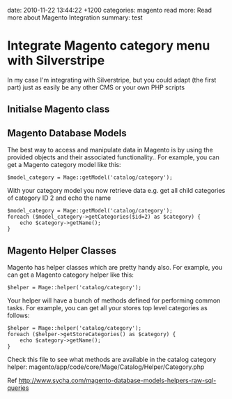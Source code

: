 date: 2010-11-22 13:44:22 +1200
categories: magento
read more: Read more about Magento Integration
summary: test

# Integrate Magento category menu with Silverstripe

In my case I'm integrating with Silverstripe, but you could adapt (the first part) just as easily be any other CMS or your own PHP scripts


## Initialse Magento class


## Magento Database Models

The best way to access and manipulate data in Magento is by using the provided objects and their associated functionality..
For example, you can get a Magento category model like this:

	$model_category = Mage::getModel('catalog/category');

With your category model you now retrieve data
e.g. get all child categories of category ID 2 and echo the name

	$model_category = Mage::getModel('catalog/category');
	foreach ($model_category->getCategories($id=2) as $category) {
		echo $category->getName();
	}

## Magento Helper Classes

Magento has helper classes which are pretty handy also.
For example, you can get a Magento category helper like this:

	$helper = Mage::helper('catalog/category');

Your helper will have a bunch of methods defined for performing common tasks.
For example, you can get all your stores top level categories as follows:

	$helper = Mage::helper('catalog/category');
	foreach ($helper->getStoreCategories() as $category) {
		echo $category->getName();
	}

Check this file to see what methods are available in the catalog category helper:
magento/app/code/core/Mage/Catalog/Helper/Category.php

Ref
http://www.sycha.com/magento-database-models-helpers-raw-sql-queries